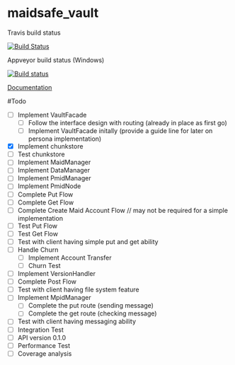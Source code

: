 # maidsafe_vault

Travis build status

[![Build Status](https://travis-ci.org/dirvine/maidsafe_vault.svg?branch=master)](https://travis-ci.org/dirvine/maidsafe_vault)

Appveyor build status (Windows)

[![Build status](https://ci.appveyor.com/api/projects/status/qglf0d3o28mxid6k?svg=true)](https://ci.appveyor.com/project/dirvine/maidsafe-vault-hyyvf)

[Documentation](http://dirvine.github.io/maidsafe_vault/)

#Todo

- [ ] Implement VaultFacade
    - [ ] Follow the interface design with routing (already in place as first go)
    - [ ] Implement VaultFacade initally (provide a guide line for later on persona implementation)
- [x] Implement chunkstore
- [ ] Test chunkstore
- [ ] Implement MaidManager
- [ ] Implement DataManager
- [ ] Implement PmidManager
- [ ] Implement PmidNode
- [ ] Complete Put Flow
- [ ] Complete Get Flow
- [ ] Complete Create Maid Account Flow  // may not be required for a simple implementation
- [ ] Test Put Flow
- [ ] Test Get Flow
- [ ] Test with client having simple put and get ability
- [ ] Handle Churn
    - [ ] Implement Account Transfer
    - [ ] Churn Test
- [ ] Implement VersionHandler
- [ ] Complete Post Flow
- [ ] Test with client having file system feature
- [ ] Implement MpidManager
    - [ ] Complete the put route (sending message)
    - [ ] Complete the get route (checking message)
- [ ] Test with client having messaging ability
- [ ] Integration Test
- [ ] API version 0.1.0
- [ ] Performance Test
- [ ] Coverage analysis
